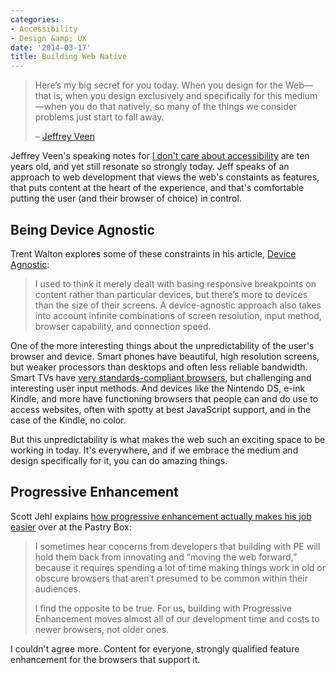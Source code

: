 ```yaml
---
categories:
- Accessibility
- Design &amp; UX
date: '2014-03-17'
title: Building Web Native
---
```


<blockquote>
  Here’s my big secret for you today. When you design for the Web&mdash;that is, when you design exclusively and specifically for this medium&mdash;when you do that natively, so many of the things we consider problems just start to fall away.

  &ndash; <a href="http://veen.com/jeff/archives/000503.html">Jeffrey Veen</a>
</blockquote>

Jeffrey Veen's speaking notes for <a href="http://veen.com/jeff/archives/000503.html">I don't care about accessibility</a> are ten years old, and yet still resonate so strongly today. Jeff speaks of an approach to web development that views the web's constaints as features, that puts content at the heart of the experience, and that's comfortable putting the user (and their browser of choice) in control.

<!--more-->

<h2>Being Device Agnostic</h2>

Trent Walton explores some of these constraints in his article, <a href="http://trentwalton.com/2014/03/10/device-agnostic/">Device Agnostic</a>:

<blockquote>
  I used to think it merely dealt with basing responsive breakpoints on content rather than particular devices, but there’s more to devices than the size of their screens. A device-agnostic approach also takes into account infinite combinations of screen resolution, input method, browser capability, and connection speed.
</blockquote>

One of the more interesting things about the unpredictability of the user's browser and device. Smart phones have beautiful, high resolution screens, but weaker processors than desktops and often less reliable bandwidth. Smart TVs have <a href="http://vimeo.com/44036520">very standards-compliant browsers</a>, but challenging and interesting user input methods. And devices like the Nintendo DS, e-ink Kindle, and more have functioning browsers that people can and do use to access websites, often with spotty at best JavaScript support, and in the case of the Kindle, no color.

But this unpredictability is what makes the web such an exciting space to be working in today. It's everywhere, and if we embrace the medium and design specifically for it, you can do amazing things.

<h2>Progressive Enhancement</h2>

Scott Jehl explains <a href="https://the-pastry-box-project.net/scott-jehl/2014-March-7">how progressive enhancement actually makes his job easier</a> over at the Pastry Box:

<blockquote>
  I sometimes hear concerns from developers that building with PE will hold them back from innovating and “moving the web forward,” because it requires spending a lot of time making things work in old or obscure browsers that aren’t presumed to be common within their audiences.

  I find the opposite to be true. For us, building with Progressive Enhancement moves almost all of our development time and costs to newer browsers, not older ones.
</blockquote>

I couldn't agree more. Content for everyone, strongly qualified feature enhancement for the browsers that support it.